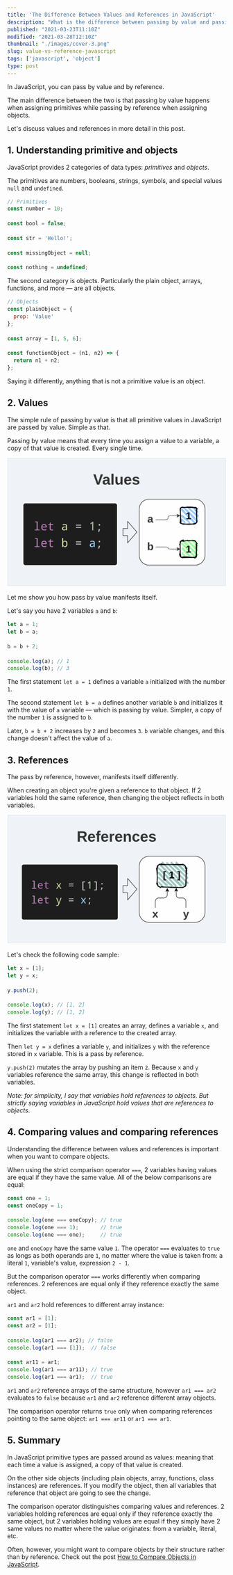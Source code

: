 ```yaml
---
title: 'The Difference Between Values and References in JavaScript'
description: "What is the difference between passing by value and passing by reference in JavaScript."
published: "2021-03-23T11:10Z"
modified: "2021-03-28T12:10Z"
thumbnail: "./images/cover-3.png"
slug: value-vs-reference-javascript
tags: ['javascript', 'object']
type: post
---
```


In JavaScript, you can pass by value and by reference.

The main difference between the two is that passing by value happens when assigning primitives while passing by reference when assigning objects.   

Let's discuss values and references in more detail in this post.  

<Affiliate />

## 1. Understanding primitive and objects

JavaScript provides 2 categories of data types: *primitives* and *objects*.  

The primitives are numbers, booleans, strings, symbols, and special values `null` and `undefined`.  

```javascript
// Primitives
const number = 10;

const bool = false;

const str = 'Hello!';

const missingObject = null;

const nothing = undefined;
```

The second category is objects. Particularly the plain object, arrays, functions, and more &mdash; are all objects.  

```javascript
// Objects
const plainObject = {
  prop: 'Value'
};

const array = [1, 5, 6];

const functionObject = (n1, n2) => {
  return n1 + n2;
};
```

Saying it differently, anything that is not a primitive value is an object.  

## 2. Values

The simple rule of passing by value is that all primitive values in JavaScript are passed by value. Simple as that.  

Passing by value means that every time you assign a value to a variable, a copy of that value is created. Every single time.  

![Values in JavaScript](./images/values-2.png)

Let me show you how pass by value manifests itself.  

Let's say you have 2 variables `a` and `b`:

```javascript
let a = 1;
let b = a;

b = b + 2;

console.log(a); // 1
console.log(b); // 3
```

The first statement `let a = 1` defines a variable `a` initialized with the number `1`.  

The second statement `let b = a` defines another variable `b` and initializes it with the value of `a` variable &mdash; which is passing by value. Simpler, a copy of the number `1` is assigned to `b`.  

Later, `b = b + 2` increases by `2` and becomes `3`. `b` variable changes, and this change doesn't affect the value of `a`.  

## 3. References

The pass by reference, however, manifests itself differently.  

When creating an object you're given a reference to that object. If 2 variables hold the same reference, then changing the object reflects in both variables.  

![References in JavaScript](./images/references-2.png)

Let's check the following code sample:

```javascript
let x = [1];
let y = x;

y.push(2);

console.log(x); // [1, 2]
console.log(y); // [1, 2]
```

The first statement `let x = [1]` creates an array, defines a variable `x`, and initializes the variable with a reference to the created array.  

Then `let y = x` defines a variable `y`, and initializes `y` with the reference stored in `x` variable. This is a pass by reference.  

`y.push(2)` mutates the array by pushing an item `2`. Because `x` and `y` variables reference the same array, this change is reflected in both variables.  

*Note: for simplicity, I say that variables hold references to objects. But strictly saying variables in JavaScript hold values that are references to objects*.

## 4. Comparing values and comparing references

Understanding the difference between values and references is important when you want to compare objects.  

When using the strict comparison operator `===`, 2 variables having values are equal if they have the same value. All of the below comparisons are equal:

```javascript
const one = 1;
const oneCopy = 1;

console.log(one === oneCopy); // true
console.log(one === 1);       // true
console.log(one === one);     // true
```

`one` and `oneCopy` have the same value `1`. The operator `===` evaluates to `true` as longs as both operands are `1`, no matter where the value is taken from: a literal `1`, variable's value, expression `2 - 1`.  

But the comparison operator `===` works differently when comparing references. 2 references are equal only if they reference exactly the same object. 

`ar1` and `ar2` hold references to different array instance:

```javascript
const ar1 = [1];
const ar2 = [1];

console.log(ar1 === ar2); // false
console.log(ar1 === [1]);  // false

const ar11 = ar1;
console.log(ar1 === ar11); // true
console.log(ar1 === ar1);  // true
```

`ar1` and `ar2` reference arrays of the same structure, however `ar1 === ar2` evaluates to `false` because `ar1` and `ar2` reference different array objects.  

The comparison operator returns `true` only when comparing references pointing to the same object: `ar1 === ar11` or `ar1 === ar1`.  

## 5. Summary

In JavaScript primitive types are passed around as values: meaning that each time a value is assigned, a copy of that value is created.  

On the other side objects (including plain objects, array, functions, class instances) are references. If you modify the object, then all variables
that reference that object are going to see the change.  

The comparison operator distinguishes comparing values and references. 2 variables holding references are equal only if they reference exactly the same object, but 2 variables holding values are equal if they simply have 2 same values no matter where the value originates: from a variable, literal, etc.  

Often, however, you might want to compare objects by their structure rather than by reference. Check out the post [How to Compare Objects in JavaScript](/how-to-compare-objects-in-javascript).